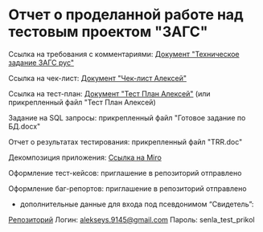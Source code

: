 # Отчет о проделанной работе над тестовым проектом "ЗАГС"

Ссылка на требования с комментариями:
[Документ "Техническое задание ЗАГС рус"](https://docs.google.com/document/d/1eijfM_3o-JOoBCtwwHmO7nEZseGU4mgP/edit)

Ссылка на чек-лист:
[Документ "Чек-лист Алексей"](https://docs.google.com/spreadsheets/d/1cvikrvGEThR6KvhBDhvP17X9CSjUGLOJ/edit?usp=drive_web&ouid=103415262573722840459&rtpof=true)

Ссылка на тест-план:
[Документ "Тест План Алексей"](https://drive.google.com/file/d/1XyFLTVNGi-vllMUEnbacjeLofMlb52-O/view) (или прикрепленный файл "Тест План Алексей)

Задание на SQL запросы: прикрепленный файл "Готовое задание по БД.docx"

Отчет о результатах тестирования: прикрепленный файл "TRR.doc"

Декомпозиция приложения:
[Ссылка на Miro](https://miro.com/welcomeonboard/QU5tdEN5QUVOS3NOOXcwSUdnVlE2bGkxZmd1NXpDSktoNjRZTE9GdGsxQWxZS2dsbDNaSTY1WDVJZ3JTWVpvQXwzNDU4NzY0NTgyODk0ODY2NTY0fDI=?share_link_id=481013746210)

Оформление тест-кейсов: приглашение в репозиторий отправлено

Оформление баг-репортов: приглашение в репозиторий отправлено
- дополнительные данные для входа под псевдонимом “Свидетель”:

[Репозиторий](https://anekdot.youtrack.cloud/projects/04b14bc7-6413-4275-b9f3-d9453b6ea561)
Логин: alekseys.9145@gmail.com
Пароль: senla_test_prikol
